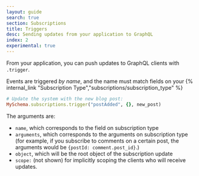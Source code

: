```yaml
---
layout: guide
search: true
section: Subscriptions
title: Triggers
desc: Sending updates from your application to GraphQL
index: 2
experimental: true
---
```


From your application, you can push updates to GraphQL clients with `.trigger`.

Events are triggered _by name_, and the name must match fields on your {% internal_link "Subscription Type","subscriptions/subscription_type" %}

```ruby
# Update the system with the new blog post:
MySchema.subscriptions.trigger("postAdded", {}, new_post)
```

The arguments are:

- `name`, which corresponds to the field on subscription type
- `arguments`, which corresponds to the arguments on subscription type (for example, if you subscribe to comments on a certain post, the arguments would be `{postId: comment.post_id}`.)
- `object`, which will be the root object of the subscription update
- `scope:` (not shown) for implicitly scoping the clients who will receive updates.
